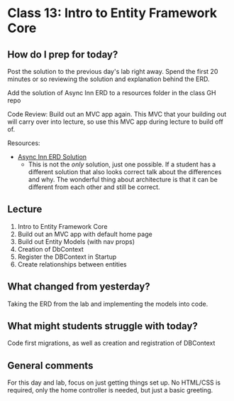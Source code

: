 # Class 13: Intro to Entity Framework Core

## How do I prep for today?

Post the solution to the previous day's lab right away. Spend the first 20 minutes or so reviewing the solution and explanation behind the ERD. 

Add the solution of Async Inn ERD to a resources folder in the class GH repo

Code Review: Build out an MVC app again. This MVC that your building out will carry over
into lecture, so use this MVC app during lecture to build off of.

Resources:
- [Async Inn ERD Solution](./Resources/AsyncInn2.png)
   - This is not the *only* solution, just one possible. If a student has a different solution that also
   looks correct talk about the differences and why. The wonderful thing about architecture is that it can be different from each other and still be correct.

## Lecture
1. Intro to Entity Framework Core
1. Build out an MVC app with default home page
1. Build out Entity Models (with nav props)
1. Creation of DbContext
1. Register the DBContext in Startup
1. Create relationships between entities

## What changed from yesterday? 
Taking the ERD from the lab and implementing the models into code. 

## What might students struggle with today?  
Code first migrations, as well as creation and registration of DBContext

## General comments
For this day and lab, focus on just getting things set up. No HTML/CSS is required, only
the home controller is needed, but just a basic greeting. 

